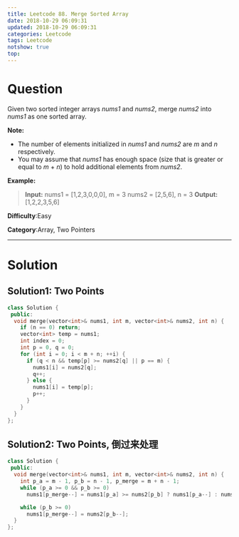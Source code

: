 ```yaml
---
title: Leetcode 88. Merge Sorted Array
date: 2018-10-29 06:09:31
updated: 2018-10-29 06:09:31
categories: Leetcode
tags: Leetcode
notshow: true
top:
---
```


# Question

Given two sorted integer arrays  _nums1_  and  _nums2_, merge  _nums2_  into  _nums1_  as one sorted array.

**Note:**

- The number of elements initialized in  _nums1_  and  _nums2_  are  _m_  and  _n_  respectively.
- You may assume that  _nums1_  has enough space (size that is greater or equal to  _m_  +  _n_) to hold additional elements from  _nums2_.

**Example:**

> **Input:**
> nums1 = [1,2,3,0,0,0], m = 3
> nums2 = [2,5,6],       n = 3
> **Output:** [1,2,2,3,5,6]

**Difficulty**:Easy

**Category**:Array, Two Pointers

<!-- more -->

------------

# Solution

## Solution1: Two Points

```cpp
class Solution {
 public:
  void merge(vector<int>& nums1, int m, vector<int>& nums2, int n) {
    if (n == 0) return;
    vector<int> temp = nums1;
    int index = 0;
    int p = 0, q = 0;
    for (int i = 0; i < m + n; ++i) {
      if (q < n && temp[p] >= nums2[q] || p == m) {
        nums1[i] = nums2[q];
        q++;
      } else {
        nums1[i] = temp[p];
        p++;
      }
    }
  }
};
```

## Solution2: Two Points, 倒过来处理

```cpp
class Solution {
 public:
  void merge(vector<int>& nums1, int m, vector<int>& nums2, int n) {
    int p_a = m - 1, p_b = n - 1, p_merge = m + n - 1;
    while (p_a >= 0 && p_b >= 0) 
      nums1[p_merge--] = nums1[p_a] >= nums2[p_b] ? nums1[p_a--] : nums2[p_b--];

    while (p_b >= 0) 
      nums1[p_merge--] = nums2[p_b--];
  }
};
```
